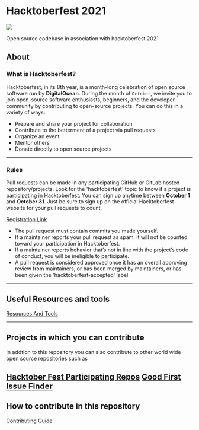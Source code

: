 # Hacktoberfest 2021

![](https://hacktoberfest.digitalocean.com/_nuxt/img/logo-hacktoberfest-full.f42e3b1.svg)

Open source codebase in association with hacktoberfest 2021

## About

### What is Hacktoberfest?

Hacktoberfest, in its 8th year, is a month-long celebration of open source software run by **DigitalOcean**. During the month of `October`, we invite you to join open-source software enthusiasts, beginners, and the developer community by contributing to open-source projects. You can do this in a variety of ways:

- Prepare and share your project for collaboration
- Contribute to the betterment of a project via pull requests
- Organize an event
- Mentor others
- Donate directly to open source projects

---

### Rules

Pull requests can be made in any participating GitHub or GitLab hosted repository/projects. Look for the 'hacktoberfest' topic to know if a project is participating in Hacktoberfest.
You can sign up anytime between **October 1** and **October 31**. Just be sure to sign up on the official Hacktoberfest website for your pull requests to count.

[Registration Link](https://hacktoberfest.digitalocean.com/)

- The pull request must contain commits you made yourself.
- If a maintainer reports your pull request as spam, it will not be counted toward your participation in Hacktoberfest.
- If a maintainer reports behavior that’s not in line with the project’s code of conduct, you will be ineligible to participate.
- A pull request is considered approved once it has an overall approving review from maintainers, or has been merged by maintainers, or has been given the 'hacktoberfest-accepted' label.

---

## Useful Resources and tools

[Resources And Tools](./RESOURCES.md)

---

## Projects in which you can contribute

In addtion to this repository you can also contribute to other world wide open source repositories such as

[Hacktober Fest Participating Repos](https://github.com/search?q=label%3Ahacktoberfest+label%3Ahacktoberfest2021+state%3Aopen+no%3Aassignee+is%3Aissue&type=Issues)
[Good First Issue Finder](https://goodfirstissue.dev/)
---

## How to contribute in this repository

[Contributing Guide](./CONTRIBUTING.md)
